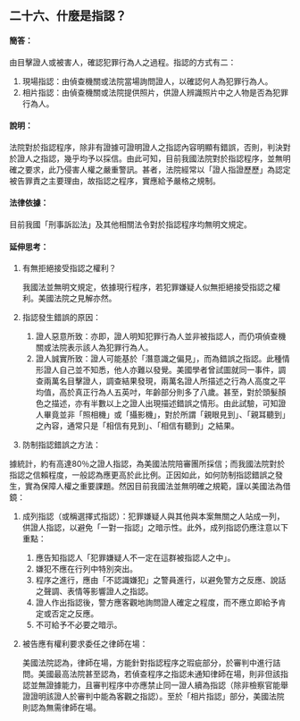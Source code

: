 ## 二十六、什麼是指認？

#### 簡答：

由目擊證人或被害人，確認犯罪行為人之過程。指認的方式有二：

1. 現場指認：由偵查機關或法院當場詢問證人，以確認何人為犯罪行為人。
2. 相片指認：由偵查機關或法院提供照片，供證人辨識照片中之人物是否為犯罪行為人。

#### 說明：

法院對於指認程序，除非有證據可證明證人之指認內容明顯有錯誤，否則，判決對於證人之指認，幾乎均予以採信。由此可知，目前我國法院對於指認程序，並無明確之要求，此乃侵害人權之嚴重警訊。甚者，法院經常以「證人指證歷歷」為認定被告罪責之主要理由，故指認之程序，實應給予嚴格之規制。

#### 法律依據：

目前我國「刑事訴訟法」及其他相關法令對於指認程序均無明文規定。

#### 延伸思考：

1. 有無拒絕接受指認之權利？

   我國法並無明文規定，依據現行程序，若犯罪嫌疑人似無拒絕接受指認之權利。美國法院之見解亦然。

2. 指認發生錯誤的原因：
   1. 證人惡意所致：亦即，證人明知犯罪行為人並非被指認人，而仍項偵查機關或法院表示該人為犯罪行為人。
   2. 證人誠實所致：證人可能基於「潛意識之偏見」，而為錯誤之指認。此種情形證人自己並不知悉，他人亦難以發覺。美國學者曾試圖就同一事件，調查兩萬名目擊證人，調查結果發現，兩萬名證人所描述之行為人高度之平均值，高於真正行為人五英吋，年齡部分則多了八歲。甚至，對於頭髮顏色之描述，亦有半數以上之證人出現描述錯誤之情形。由此試驗，可知證人畢竟並非「照相機」或「攝影機」，對於所謂「親眼見到」、「親耳聽到」之內容，通常只是「相信有見到」、「相信有聽到」之結果。

3. 防制指認錯誤之方法：

據統計，約有高達80％之證人指認，為美國法院陪審團所採信；而我國法院對於指認之信賴程度，一般認為應更高於此比例。正因如此，如何防制指認錯誤之發生，實為保障人權之重要課題。然因目前我國法並無明確之規範，謹以美國法為借鏡：

   1. 成列指認（或稱選擇式指認）：犯罪嫌疑人與其他與本案無關之人站成一列，供證人指認，以避免「一對一指認」之暗示性。此外，成列指認仍應注意以下重點：

      1. 應告知指認人「犯罪嫌疑人不一定在這群被指認人之中」。
      2. 嫌犯不應在行列中特別突出。
      3. 程序之進行，應由「不認識嫌犯」之警員進行，以避免警方之反應、說話之聲調、表情等影響證人之指認。
      4. 證人作出指認後，警方應客觀地詢問證人確定之程度，而不應立即給予肯定或否定之反應。
      5. 不可給予不必要之暗示。

   2. 被告應有權利要求委任之律師在場：

      美國法院認為，律師在場，方能針對指認程序之瑕疵部分，於審判中進行詰問。美國最高法院甚至認為，若偵查程序之指認未通知律師在場，則非但該指認並無證據能力，且審判程序中亦應禁止同一證人續為指認（除非檢察官能舉證證明該證人於審判中能為客觀之指認）。至於「相片指認」部分，美國法院則認為無需律師在場。

